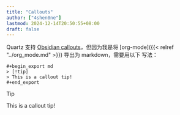 ```yaml
---
title: "Callouts"
author: ["4shen0ne"]
lastmod: 2024-12-14T20:50:55+08:00
draft: false
---
```


Quartz 支持 [Obsidian callouts](https://help.obsidian.md/Editing+and+formatting/Callouts)，但因为我是将 [org-mode]({{< relref "../org_mode.md" >}}) 导出为 markdown，需要用以下
写法：

```text
#+begin_export md
> [!tip]
> This is a callout tip!
#+end_export
```

> [!tip]
> This is a callout tip!

